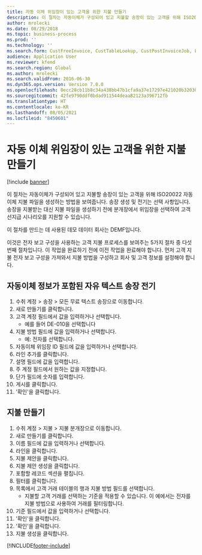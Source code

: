 ```yaml
---
title: 자동 이체 위임장이 있는 고객을 위한 지불 만들기
description: 이 절차는 자동이체가 구성되어 있고 지불할 송장이 있는 고객을 위해 ISO20022 자동이체 지불 파일을 생성하는 방법을 보여줍니다.
author: mrolecki
ms.date: 08/29/2018
ms.topic: business-process
ms.prod: ''
ms.technology: ''
ms.search.form: CustFreeInvoice, CustTableLookup, CustPostInvoiceJob, LedgerJournalTable, LedgerJournalTransCustPaym, SysQueryForm, CustPaymProposalEdit, BankAccountTableLookUp
audience: Application User
ms.reviewer: kfend
ms.search.region: Global
ms.author: mrolecki
ms.search.validFrom: 2016-06-30
ms.dyn365.ops.version: Version 7.0.0
ms.openlocfilehash: 0ecc28cb11b8c34a438bb47b1cfa9a37e17297e421020b32030261af95b86a49
ms.sourcegitcommit: 42fe9790ddf0bdad911544deaa82123a396712fb
ms.translationtype: HT
ms.contentlocale: ko-KR
ms.lasthandoff: 08/05/2021
ms.locfileid: "8450601"
---
```

# <a name="create-payments-for-a-customer-who-have-direct-debit-mandates"></a>자동 이체 위임장이 있는 고객을 위한 지불 만들기

[!include [banner](../../includes/banner.md)]

이 절차는 자동이체가 구성되어 있고 지불할 송장이 있는 고객을 위해 ISO20022 자동이체 지불 파일을 생성하는 방법을 보여줍니다. 송장 생성 및 전기는 선택 사항입니다. 송장을 지불받는 대신 지불 파일을 생성하기 전에 분개장에서 위임장을 선택하여 고객 선지급 시나리오를 지원할 수 있습니다.



이 절차를 만드는 데 사용된 데모 데이터 회사는 DEMF입니다.



이것은 전자 보고 구성을 사용하는 고객 지불 프로세스를 보여주는 5가지 절차 중 다섯 번째 절차입니다. 이 작업을 완료하기 전에 이전 작업을 완료해야 합니다. 먼저 고객 지불 전자 보고 구성을 가져와서 지불 방법을 구성하고 회사 및 고객 정보를 설정해야 합니다. 


## <a name="post-a-free-text-invoice-with-direct-debit-information"></a>자동이체 정보가 포함된 자유 텍스트 송장 전기
1. 수취 계정 > 송장 > 모든 무료 텍스트 송장으로 이동합니다.
2. 새로 만들기를 클릭합니다.
3. 고객 계정 필드에서 값을 입력하거나 선택합니다.
    * 예를 들어 DE-010을 선택합니다  
4. 지불 방법 필드에 값을 입력하거나 선택합니다.
    * 예: 전자를 선택합니다.  
5. 자동이체 위임장 ID 필드에 값을 입력하거나 선택합니다.
6. 라인 추가를 클릭합니다.
7. 설명 필드에 값을 입력합니다.
8. 주 계정 필드에서 원하는 값을 지정합니다.
9. 단가 필드에 숫자를 입력합니다.
10. 게시를 클릭합니다.
11. '확인'을 클릭합니다.

## <a name="create-a-payment"></a>지불 만들기
1. 수취 계정 > 지불 > 지불 분개장으로 이동합니다.
2. 새로 만들기를 클릭합니다.
3. 이름 필드에 값을 입력하거나 선택합니다.
4. 라인을 클릭합니다.
5. 지불 제안을 클릭합니다.
6. 지불 제안 생성을 클릭합니다.
7. 포함할 레코드 섹션을 펼칩니다.
8. 필터를 클릭합니다.
9. 목록에서 고객 거래 테이블의 행과 지불 방법 필드를 선택합니다.
    * 지불할 고객 거래를 선택하는 기준을 적용할 수 있습니다. 이 예에서는 전자를 지불 방법으로 사용하여 거래를 필터링합니다.  
10. 기준 필드에서 값을 입력하거나 선택합니다.
11. '확인'을 클릭합니다.
12. '확인'을 클릭합니다.
13. 지불 생성을 클릭합니다.


[!INCLUDE[footer-include](../../../includes/footer-banner.md)]